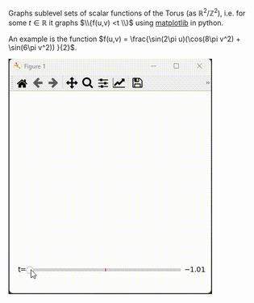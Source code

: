Graphs sublevel sets of scalar functions of the Torus (as $ℝ^2/{ℤ^2}$), i.e. for some $t\in ℝ$ it graphs $\\{f(u,v) <t \\}$ using [matplotlib](https://matplotlib.org/) in python.

An example is the function $f(u,v) = \frac{\sin(2\pi u)(\cos(8\pi v^2) + \sin(6\pi v^2)) }{2}$.

![](demo.gif)
